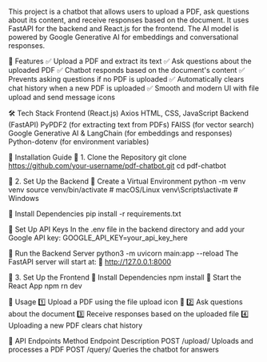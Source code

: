 This project is a chatbot that allows users to upload a PDF, ask questions about its content, and receive responses based on the document. It uses FastAPI for the backend and React.js for the frontend. The AI model is powered by Google Generative AI for embeddings and conversational responses.

🚀 Features
✅ Upload a PDF and extract its text
✅ Ask questions about the uploaded PDF
✅ Chatbot responds based on the document's content
✅ Prevents asking questions if no PDF is uploaded
✅ Automatically clears chat history when a new PDF is uploaded
✅ Smooth and modern UI with file upload and send message icons

🛠️ Tech Stack
Frontend (React.js)
Axios
HTML, CSS, JavaScript
Backend (FastAPI)
PyPDF2 (for extracting text from PDFs)
FAISS (for vector search)
Google Generative AI & LangChain (for embeddings and responses)
Python-dotenv (for environment variables)

📌 Installation Guide
🔹 1. Clone the Repository
git clone https://github.com/your-username/pdf-chatbot.git
cd pdf-chatbot

🔹 2. Set Up the Backend
📌 Create a Virtual Environment
python -m venv venv
source venv/bin/activate   # macOS/Linux
venv\Scripts\activate      # Windows

📌 Install Dependencies
pip install -r requirements.txt

📌 Set Up API Keys
In the .env file in the backend directory and add your Google API key:
GOOGLE_API_KEY=your_api_key_here

📌 Run the Backend Server
python3 -m uvicorn main:app --reload
The FastAPI server will start at:
📍 http://127.0.0.1:8000

🔹 3. Set Up the Frontend
📌 Install Dependencies
npm install
📌 Start the React App
npm rn dev

📌 Usage
1️⃣ Upload a PDF using the file upload icon 📂
2️⃣ Ask questions about the document
3️⃣ Receive responses based on the uploaded file
4️⃣ Uploading a new PDF clears chat history

📌 API Endpoints
Method	Endpoint	Description
POST	/upload/	Uploads and processes a PDF
POST	/query/	Queries the chatbot for answers


